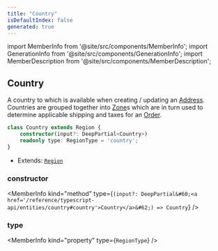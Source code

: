 ```yaml
---
title: "Country"
isDefaultIndex: false
generated: true
---
```

<!-- This file was generated from the Vendure source. Do not modify. Instead, re-run the "docs:build" script -->
import MemberInfo from '@site/src/components/MemberInfo';
import GenerationInfo from '@site/src/components/GenerationInfo';
import MemberDescription from '@site/src/components/MemberDescription';


## Country

<GenerationInfo sourceFile="packages/core/src/entity/region/country.entity.ts" sourceLine="14" packageName="@bb-vendure/core" />

A country to which is available when creating / updating an <a href='/reference/typescript-api/entities/address#address'>Address</a>. Countries are
grouped together into <a href='/reference/typescript-api/entities/zone#zone'>Zone</a>s which are in turn used to determine applicable shipping
and taxes for an <a href='/reference/typescript-api/entities/order#order'>Order</a>.

```ts title="Signature"
class Country extends Region {
    constructor(input?: DeepPartial<Country>)
    readonly type: RegionType = 'country';
}
```
* Extends: <code><a href='/reference/typescript-api/entities/region#region'>Region</a></code>



<div className="members-wrapper">

### constructor

<MemberInfo kind="method" type={`(input?: DeepPartial&#60;<a href='/reference/typescript-api/entities/country#country'>Country</a>&#62;) => Country`}   />


### type

<MemberInfo kind="property" type={`RegionType`}   />




</div>
